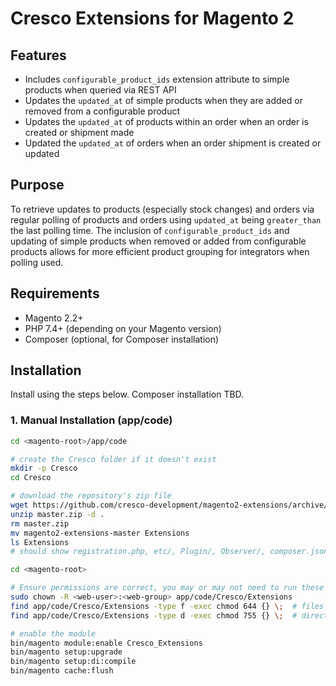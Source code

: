 # Cresco Extensions for Magento 2

## Features

- Includes `configurable_product_ids` extension attribute to simple products when queried via REST API
- Updates the `updated_at` of simple products when they are added or removed from a configurable product
- Updates the `updated_at` of products within an order when an order is created or shipment made
- Updated the `updated_at` of orders when an order shipment is created or updated

## Purpose

To retrieve updates to products (especially stock changes) and orders via regular polling of products and orders using `updated_at` being `greater_than` the last polling time.
The inclusion of `configurable_product_ids` and updating of simple products when removed or added from configurable products allows for more efficient product grouping for integrators when polling used.

## Requirements

- Magento 2.2+
- PHP 7.4+ (depending on your Magento version)
- Composer (optional, for Composer installation)

## Installation

Install using the steps below. Composer installation TBD. 

### 1. Manual Installation (app/code)

```bash
cd <magento-root>/app/code

# create the Cresco folder if it doesn't exist
mkdir -p Cresco
cd Cresco

# download the repository's zip file
wget https://github.com/cresco-development/magento2-extensions/archive/refs/heads/master.zip
unzip master.zip -d .
rm master.zip
mv magento2-extensions-master Extensions
ls Extensions
# should show registration.php, etc/, Plugin/, Observer/, composer.json

cd <magento-root>

# Ensure permissions are correct, you may or may not need to run these
sudo chown -R <web-user>:<web-group> app/code/Cresco/Extensions
find app/code/Cresco/Extensions -type f -exec chmod 644 {} \;  # files
find app/code/Cresco/Extensions -type d -exec chmod 755 {} \;  # directories

# enable the module
bin/magento module:enable Cresco_Extensions
bin/magento setup:upgrade
bin/magento setup:di:compile
bin/magento cache:flush
```